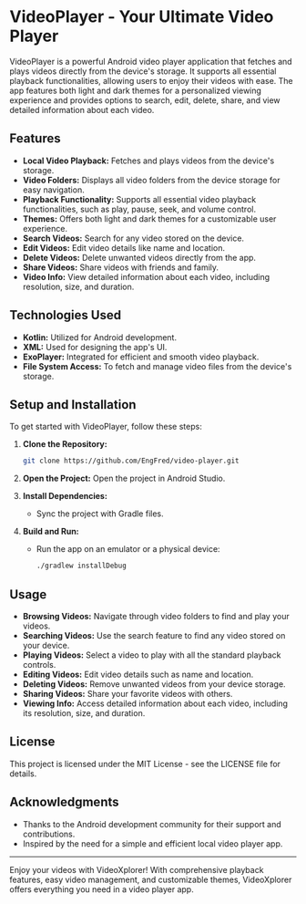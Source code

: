 # VideoPlayer - Your Ultimate Video Player

VideoPlayer is a powerful Android video player application that fetches and plays videos directly from the device's storage. It supports all essential playback functionalities, allowing users to enjoy their videos with ease. The app features both light and dark themes for a personalized viewing experience and provides options to search, edit, delete, share, and view detailed information about each video.

## Features

- **Local Video Playback:** Fetches and plays videos from the device's storage.
- **Video Folders:** Displays all video folders from the device storage for easy navigation.
- **Playback Functionality:** Supports all essential video playback functionalities, such as play, pause, seek, and volume control.
- **Themes:** Offers both light and dark themes for a customizable user experience.
- **Search Videos:** Search for any video stored on the device.
- **Edit Videos:** Edit video details like name and location.
- **Delete Videos:** Delete unwanted videos directly from the app.
- **Share Videos:** Share videos with friends and family.
- **Video Info:** View detailed information about each video, including resolution, size, and duration.

## Technologies Used

- **Kotlin:** Utilized for Android development.
- **XML:** Used for designing the app's UI.
- **ExoPlayer:** Integrated for efficient and smooth video playback.
- **File System Access:** To fetch and manage video files from the device's storage.

## Setup and Installation

To get started with VideoPlayer, follow these steps:

1. **Clone the Repository:**
    ```sh
    git clone https://github.com/EngFred/video-player.git
    ```

2. **Open the Project:**
    Open the project in Android Studio.

3. **Install Dependencies:**
    - Sync the project with Gradle files.

4. **Build and Run:**
    - Run the app on an emulator or a physical device:
      ```sh
      ./gradlew installDebug
      ```

## Usage

- **Browsing Videos:** Navigate through video folders to find and play your videos.
- **Searching Videos:** Use the search feature to find any video stored on your device.
- **Playing Videos:** Select a video to play with all the standard playback controls.
- **Editing Videos:** Edit video details such as name and location.
- **Deleting Videos:** Remove unwanted videos from your device storage.
- **Sharing Videos:** Share your favorite videos with others.
- **Viewing Info:** Access detailed information about each video, including its resolution, size, and duration.

## License

This project is licensed under the MIT License - see the LICENSE file for details.

## Acknowledgments

- Thanks to the Android development community for their support and contributions.
- Inspired by the need for a simple and efficient local video player app.

---

Enjoy your videos with VideoXplorer! With comprehensive playback features, easy video management, and customizable themes, VideoXplorer offers everything you need in a video player app.
